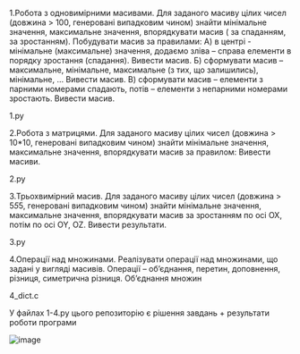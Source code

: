 1.Робота з одновимірними  масивами. Для заданого  масиву цілих чисел (довжина > 100, генеровані випадковим чином) знайти мінімальне значення, максимальне значення, впорядкувати масив ( за спаданням, за зростанням). Побудувати масив за правилами:
А) в центрі -  мінімальне (максимальне) значення, додаємо зліва – справа елементи в порядку зростання (спадання). Вивести масив.
Б) сформувати масив – максимальне, мінімальне, максимальне (з тих, що залишились), мінімальне, … Вивести масив.
В) сформувати масив – елементи з парними номерами спадають, потів – елементи з непарними номерами зростають. Вивести масив.

1.py

2.Робота з матрицями. Для заданого  масиву цілих чисел (довжина > 10*10, генеровані випадковим чином) знайти мінімальне значення, максимальне значення, впорядкувати масив за правилом:
Вивести масиви.

2.py

3.Трьохвимірний масив. Для заданого  масиву цілих чисел (довжина > 5*5*5, генеровані випадковим чином) знайти мінімальне значення, максимальне значення, впорядкувати масив  за зростанням по осі OX, потім по осі OY, OZ. Вивести результати.

3.py

4.Операції над множинами. Реалізувати операції над множинами, що задані у вигляді масивів. Операції – об’єднання, перетин, доповнення, різниця, симетрична різниця.
Об’єднання множин

4_dict.c


У файлах 1-4.py цього репозиторію є рішення завдань + результати роботи програми


![image](https://user-images.githubusercontent.com/72040182/165505823-a88e2c2b-6ee4-4237-8420-9643b299a5e9.png)
